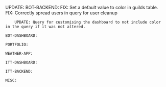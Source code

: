 UPDATE:
    BOT-BACKEND:
        FIX: Set a default value to color in guilds table. 
        FIX: Correctly spread users in query for user cleanup
        
        UPDATE: Query for customising the dashboard to not include color in the query if it was not altered. 

    BOT-DASHBOARD:

    PORTFOLIO:
      
    WEATHER-APP:

    ITT-DASHBOARD:

    ITT-BACKEND:

    MISC:
      
